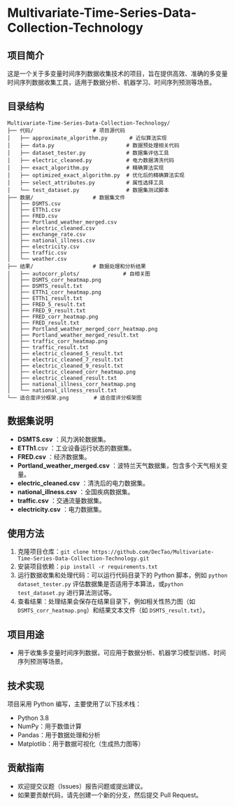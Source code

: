 # Multivariate-Time-Series-Data-Collection-Technology

## 项目简介

这是一个关于多变量时间序列数据收集技术的项目，旨在提供高效、准确的多变量时间序列数据收集工具，适用于数据分析、机器学习、时间序列预测等场景。

## 目录结构

```
Multivariate-Time-Series-Data-Collection-Technology/
├── 代码/                   # 项目源代码
│   ├── approximate_algorithm.py       # 近似算法实现
│   ├── data.py                       # 数据预处理相关代码
│   ├── dataset_tester.py             # 数据集评估工具
│   ├── electric_cleaned.py           # 电力数据清洗代码
│   ├── exact_algorithm.py            # 精确算法实现
│   ├── optimized_exact_algorithm.py  # 优化后的精确算法实现
│   ├── select_attributes.py          # 属性选择工具
│   └── test_dataset.py               # 数据集测试脚本
├── 数据/                   # 数据集文件
│   ├── DSMTS.csv
│   ├── ETTh1.csv
│   ├── FRED.csv
│   ├── Portland_weather_merged.csv
│   ├── electric_cleaned.csv
│   ├── exchange_rate.csv
│   ├── national_illness.csv
│   ├── electricity.csv
│   ├── traffic.csv
│   └── weather.csv
├── 结果/                   # 数据处理和分析结果
│   ├── autocorr_plots/              # 自相关图
│   ├── DSMTS_corr_heatmap.png
│   ├── DSMTS_result.txt
│   ├── ETTh1_corr_heatmap.png
│   ├── ETTh1_result.txt
│   ├── FRED_5_result.txt
│   ├── FRED_9_result.txt
│   ├── FRED_corr_heatmap.png
│   ├── FRED_result.txt
│   ├── Portland_weather_merged_corr_heatmap.png
│   ├── Portland_weather_merged_result.txt
│   ├── traffic_corr_heatmap.png
│   ├── traffic_result.txt
│   ├── electric_cleaned_5_result.txt
│   ├── electric_cleaned_7_result.txt
│   ├── electric_cleaned_9_result.txt
│   ├── electric_cleaned_corr_heatmap.png
│   ├── electric_cleaned_result.txt
│   ├── national_illness_corr_heatmap.png
│   └── national_illness_result.txt
└── 适合度评分框架.png        # 适合度评分框架图
```

## 数据集说明

  * **DSMTS.csv** ：风力涡轮数据集。
  * **ETTh1**.csv ：工业设备运行状态的数据集。
  * **FRED.csv** ：经济数据集。
  * **Portland_weather_merged.csv** ：波特兰天气数据集，包含多个天气相关变量。
  * **electric_cleaned.csv** ：清洗后的电力数据集。
  * **national_illness.csv** ：全国疾病数据集。
  * **traffic.csv** ：交通流量数据集。
  * **electricity.csv** ：电力数据集。

## 使用方法

  1. 克隆项目仓库：`git clone https://github.com/DecTao/Multivariate-Time-Series-Data-Collection-Technology.git`
  2. 安装项目依赖：`pip install -r requirements.txt`
  3. 运行数据收集和处理代码：可以运行代码目录下的 Python 脚本，例如 `python dataset_tester.py` 评估数据集是否适用于本算法，或`python test_dataset.py` 进行算法测试等。
  4. 查看结果：处理结果会保存在结果目录下，例如相关性热力图（如 `DSMTS_corr_heatmap.png`）和结果文本文件（如 `DSMTS_result.txt`）。

## 项目用途

  * 用于收集多变量时间序列数据，可应用于数据分析、机器学习模型训练、时间序列预测等场景。

## 技术实现

项目采用 Python 编写，主要使用了以下技术栈：

  * Python 3.8
  * NumPy：用于数值计算
  * Pandas：用于数据处理和分析
  * Matplotlib：用于数据可视化（生成热力图等）

## 贡献指南

  * 欢迎提交议题（Issues）报告问题或提出建议。
  * 如果要贡献代码，请先创建一个新的分支，然后提交 Pull Request。
